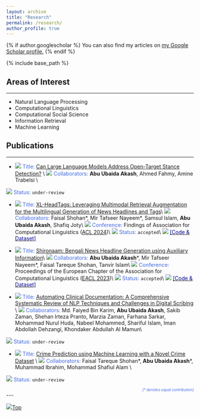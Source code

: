 ```yaml
---
layout: archive
title: "Research"
permalink: /research/
author_profile: true
---
```


{% if author.googlescholar %}
  You can also find my articles on <u><a href="{{author.googlescholar}}">my Google Scholar profile</a>.</u>
{% endif %}

{% include base_path %}

## Areas of Interest

---

* Natural Language Processing
* Computational Linguistics
* Computational Social Science
* Information Retrieval
* Machine Learning

## Publications

---

* <img src="https://img.icons8.com/color/20/null/document-header.png"/> <span style="color:RoyalBlue">Title:</span> [Can Large Language Models Address Open-Target Stance Detection?](https://arxiv.org/abs/2409.00222) \\
<img src="https://img.icons8.com/ultraviolet/20/null/groups.png"/> <span style="color:RoyalBlue">Collaborators:</span> <b>Abu Ubaida Akash</b>, Ahmed Fahmy, Amine Trabelsi \\
<!-- <img src="https://img.icons8.com/external-fauzidea-blue-fauzidea/20/null/external-journal-back-to-school-fauzidea-blue-fauzidea.png"/> <span style="color:RoyalBlue">Journal:</span> Cybernetics and Systems Journal ([UCBS](https://www.tandfonline.com/journals/ucbs20))\\ -->
<img src="https://img.icons8.com/fluency/20/null/progress-indicator.png"/> <span style="color:RoyalBlue">Status:</span> `under-review`

* <img src="https://img.icons8.com/color/20/null/document-header.png"/> <span style="color:RoyalBlue">Title:</span> [XL-HeadTags: Leveraging Multimodal Retrieval Augmentation for the Multilingual Generation of News Headlines and Tags](https://aclanthology.org/2024.findings-acl.771/)\\
<img src="https://img.icons8.com/ultraviolet/20/null/groups.png"/> <span style="color:RoyalBlue">Collaborators:</span> Faisal Shohan\*, Mir Tafseer Nayeem\*, Samsul Islam, <b>Abu Ubaida Akash</b>, Shafiq Joty\\
<img src="https://img.icons8.com/ultraviolet/20/null/performance.png"/> <span style="color:RoyalBlue">Conference:</span> Findings of Association for Computational Linguistics ([ACL 2024](https://2024.aclweb.org/))\\
<img src="https://img.icons8.com/fluency/20/null/progress-indicator.png"/> <span style="color:RoyalBlue">Status:</span> `accepted`\\
<img src="https://abuubaida.github.io/images/pointer.png"/> [<span style ="color:DarkBlue">[Code & Dataset]</span>](https://github.com/faisaltareque/XL-HeadTags)   
<!-- [<span style ="color:DarkBlue">[Poster]</span>](https://abuubaida.github.io/files/shironaam_eacl2023_poster_final.pdf)  [<span style ="color:DarkBlue">[Slides]</span>](https://abuubaida.github.io/files/Shironaam_EACL_2023_Presentation.pdf) -->

* <img src="https://img.icons8.com/color/20/null/document-header.png"/> <span style="color:RoyalBlue">Title:</span> [Shironaam: Bengali News Headline Generation using Auxiliary Information](https://aclanthology.org/2023.eacl-main.4/)\\
<img src="https://img.icons8.com/ultraviolet/20/null/groups.png"/> <span style="color:RoyalBlue">Collaborators:</span> <b>Abu Ubaida Akash</b>\*, Mir Tafseer Nayeem\*, Faisal Tareque Shohan, Tanvir Islam\\
<img src="https://img.icons8.com/ultraviolet/20/null/performance.png"/> <span style="color:RoyalBlue">Conference:</span> Proceedings of the European Chapter of the Association for Computational Linguistics ([EACL 2023](https://2023.eacl.org/))\\
<img src="https://img.icons8.com/fluency/20/null/progress-indicator.png"/> <span style="color:RoyalBlue">Status:</span> `accepted`\\
<img src="https://abuubaida.github.io/images/pointer.png"/> [<span style ="color:DarkBlue">[Code & Dataset]</span>](https://github.com/dialect-ai/BenHeadGen)   
<!-- [<span style ="color:DarkBlue">[Poster]</span>](https://abuubaida.github.io/files/shironaam_eacl2023_poster_final.pdf)  [<span style ="color:DarkBlue">[Slides]</span>](https://abuubaida.github.io/files/Shironaam_EACL_2023_Presentation.pdf) -->


* <img src="https://img.icons8.com/color/20/null/document-header.png"/> <span style="color:RoyalBlue">Title:</span> [Automating Clinical Documentation: A Comprehensive Systematic Review of NLP Techniques and Challenges in Digital Scribing](https://abuubaida.github.io/files/aimscribe_journal.pdf) \\
<img src="https://img.icons8.com/ultraviolet/20/null/groups.png"/> <span style="color:RoyalBlue">Collaborators:</span> Md. Faiyed Bin Karim, <b>Abu Ubaida Akash</b>, Sakib Zaman, Shehan Irteza Pranto, Marzia Zaman, Farhana Sarkar, Mohammad Nurul Huda, Nabeel Mohammed, Shariful Islam, Iman Abdollah Dehzangi, Khondaker Abdullah Al Mamun\\
<!-- <img src="https://img.icons8.com/external-fauzidea-blue-fauzidea/20/null/external-journal-back-to-school-fauzidea-blue-fauzidea.png"/> <span style="color:RoyalBlue">Journal:</span> Cybernetics and Systems Journal ([UCBS](https://www.tandfonline.com/journals/ucbs20))\\ -->
<img src="https://img.icons8.com/fluency/20/null/progress-indicator.png"/> <span style="color:RoyalBlue">Status:</span> `under-review`

* <img src="https://img.icons8.com/color/20/null/document-header.png"/> <span style="color:RoyalBlue">Title:</span> [Crime Prediction using Machine Learning with a Novel Crime Dataset](https://arxiv.org/abs/2211.01551) \\
<img src="https://img.icons8.com/ultraviolet/20/null/groups.png"/> <span style="color:RoyalBlue">Collaborators:</span> Faisal Tareque Shohan\*, <b>Abu Ubaida Akash</b>\*, Muhammad Ibrahim, Mohammad Shafiul Alam \\
<!-- <img src="https://img.icons8.com/external-fauzidea-blue-fauzidea/20/null/external-journal-back-to-school-fauzidea-blue-fauzidea.png"/> <span style="color:RoyalBlue">Journal:</span> Cybernetics and Systems Journal ([UCBS](https://www.tandfonline.com/journals/ucbs20))\\ -->
<img src="https://img.icons8.com/fluency/20/null/progress-indicator.png"/> <span style="color:RoyalBlue">Status:</span> `under-review`

<!-- ## Ongoing Projects

--- -->

<!-- Systems for automatically creating headlines might help editors come up with catchy titles that would draw readers or visitors. However, due to the lack of adequate parallel data for low-resource languages like Bengali and the lack of ideal methods to develop a system for headline generation using pre-trained language models, particularly for lengthy news articles, the performance of headline generation systems remains challenging. In order to overcome these difficulties, we offer a sizable dataset in Bengali and use our innovative approach to enhance the headlines that are created. -->

<!-- * <span style="color:RoyalBlue">Theme:</span> Automated and Intelligent Medical Scribe for Doctor-Patient Conversation\\
<span style="color:RoyalBlue">Collaborators:</span> <b>Abu Ubaida Akash</b>, Mohammad Masudur Rahman, Khondaker A. Mamun\\
<span style="color:RoyalBlue">Status:</span> `ongoing`

* <span style="color:RoyalBlue">Theme:</span> Language Agnostic Model for Abstractive Headline Generation\\
<span style="color:RoyalBlue">Collaborators:</span> <b>Abu Ubaida Akash</b>, Mir Tafseer Nayeem, Faisal Tareque Shohan, Samsul Islam\\
<span style="color:RoyalBlue">Status:</span> `ongoing`

* <span style="color:RoyalBlue">Theme:</span> Multilingual and Multimodal Headline Generation\\
<span style="color:RoyalBlue">Collaborators:</span> Faisal Tareque Shohan, <b>Abu Ubaida Akash</b>, Mir Tafseer Nayeem, Emdadul Haque, Samsul Islam\\
<span style="color:RoyalBlue">Status:</span> `ongoing` -->

<!-- {% for post in site.research reversed %}
  {% include archive-single.html %}
{% endfor %} -->

<div style="text-align: right"><span style="color:RoyalBlue"><em><sub><sup>[* denotes equal contribution]</sup></sub></em></span></div>
---

[<img src="https://img.icons8.com/emoji/24/000000/up-arrow-emoji.png"/>](https://abuubaida.github.io/research/#)[Top](https://abuubaida.github.io/research/#)